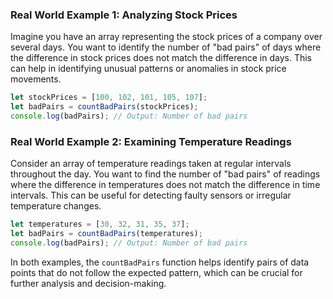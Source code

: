 ### Real World Example 1: Analyzing Stock Prices

Imagine you have an array representing the stock prices of a company over several days. You want to identify the number of "bad pairs" of days where the difference in stock prices does not match the difference in days. This can help in identifying unusual patterns or anomalies in stock price movements.

```javascript
let stockPrices = [100, 102, 101, 105, 107];
let badPairs = countBadPairs(stockPrices);
console.log(badPairs); // Output: Number of bad pairs
```

### Real World Example 2: Examining Temperature Readings

Consider an array of temperature readings taken at regular intervals throughout the day. You want to find the number of "bad pairs" of readings where the difference in temperatures does not match the difference in time intervals. This can be useful for detecting faulty sensors or irregular temperature changes.

```javascript
let temperatures = [30, 32, 31, 35, 37];
let badPairs = countBadPairs(temperatures);
console.log(badPairs); // Output: Number of bad pairs
```

In both examples, the `countBadPairs` function helps identify pairs of data points that do not follow the expected pattern, which can be crucial for further analysis and decision-making.
